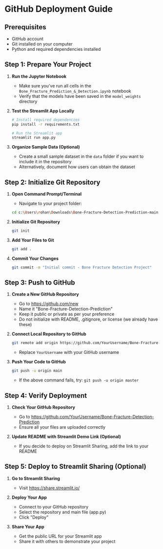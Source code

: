 # GitHub Deployment Guide

## Prerequisites
- GitHub account
- Git installed on your computer
- Python and required dependencies installed

## Step 1: Prepare Your Project

1. **Run the Jupyter Notebook**
   - Make sure you've run all cells in the `Bone_Fracture_Prediction_&_Detection.ipynb` notebook
   - Verify that the models have been saved in the `model_weights` directory

2. **Test the Streamlit App Locally**
   ```bash
   # Install required dependencies
   pip install -r requirements.txt
   
   # Run the Streamlit app
   streamlit run app.py
   ```

3. **Organize Sample Data (Optional)**
   - Create a small sample dataset in the `data` folder if you want to include it in the repository
   - Alternatively, document how users can obtain the dataset

## Step 2: Initialize Git Repository

1. **Open Command Prompt/Terminal**
   - Navigate to your project folder:
   ```bash
   cd c:\Users\rohan\Downloads\Bone-Fracture-Detection-Prediction-main (1)\Bone-Fracture-Detection-Prediction-main
   ```

2. **Initialize Git Repository**
   ```bash
   git init
   ```

3. **Add Your Files to Git**
   ```bash
   git add .
   ```

4. **Commit Your Changes**
   ```bash
   git commit -m "Initial commit - Bone Fracture Detection Project"
   ```

## Step 3: Push to GitHub

1. **Create a New GitHub Repository**
   - Go to https://github.com/new
   - Name it "Bone-Fracture-Detection-Prediction"
   - Keep it public or private as per your preference
   - Do not initialize with README, .gitignore, or license (we already have these)

2. **Connect Local Repository to GitHub**
   ```bash
   git remote add origin https://github.com/YourUsername/Bone-Fracture-Detection-Prediction.git
   ```
   - Replace `YourUsername` with your GitHub username

3. **Push Your Code to GitHub**
   ```bash
   git push -u origin main
   ```
   - If the above command fails, try: `git push -u origin master`

## Step 4: Verify Deployment

1. **Check Your GitHub Repository**
   - Go to https://github.com/YourUsername/Bone-Fracture-Detection-Prediction
   - Ensure all your files are uploaded correctly

2. **Update README with Streamlit Demo Link (Optional)**
   - If you decide to deploy on Streamlit Sharing, add the link to your README

## Step 5: Deploy to Streamlit Sharing (Optional)

1. **Go to Streamlit Sharing**
   - Visit https://share.streamlit.io/

2. **Deploy Your App**
   - Connect to your GitHub repository
   - Select the repository and main file (app.py)
   - Click "Deploy"

3. **Share Your App**
   - Get the public URL for your Streamlit app
   - Share it with others to demonstrate your project